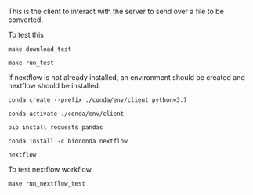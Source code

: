 This is the client to interact with the server to send over a file to be converted. 

To test this

```
make download_test
```

```
make run_test
```


If nextflow is not already installed, an environment should be created and nextflow should be installed.
```
conda create --prefix ./conda/env/client python=3.7

conda activate ./conda/env/client

pip install requests pandas

conda install -c bioconda nextflow

nextflow
```

To test nextflow workflow

```
make run_nextflow_test
```